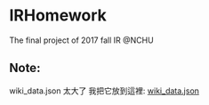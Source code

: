 # IRHomework
The final project of 2017 fall IR @NCHU

## Note:
wiki_data.json 太大了
我把它放到這裡: [wiki_data.json](https://goo.gl/JvTtt5)
